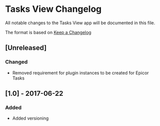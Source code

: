 # Tasks View Changelog
All notable changes to the Tasks View app will be documented in this file.

The format is based on [Keep a Changelog](http://keepachangelog.com/en/1.0.0/)

## [Unreleased]
### Changed
- Removed requirement for plugin instances to be created for Epicor Tasks

## [1.0] - 2017-06-22
### Added
- Added versioning
